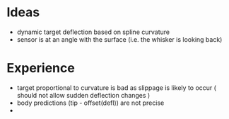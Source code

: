 # Ideas
- dynamic target deflection based on spline curvature
- sensor is at an angle with the surface (i.e. the whisker is looking back)

# Experience
- target proportional to curvature is bad as slippage is likely to occur
  ( should not allow sudden deflection changes )
- body predictions (tip - offset(defl)) are not precise
- 